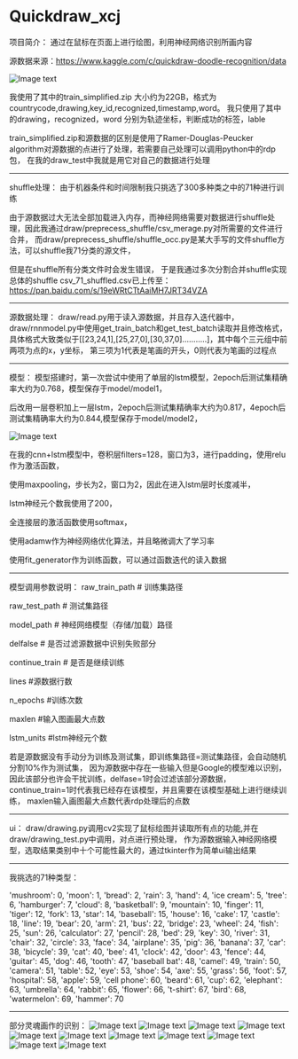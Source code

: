 # Quickdraw_xcj
项目简介：
  通过在鼠标在页面上进行绘图，利用神经网络识别所画内容



源数据来源：https://www.kaggle.com/c/quickdraw-doodle-recognition/data

![Image text](https://github.com/Miaojuno/Quickdraw_xcj/blob/master/img/1.PNG)

我使用了其中的train_simplified.zip 大小约为22GB，格式为countrycode,drawing,key_id,recognized,timestamp,word。
我只使用了其中的drawing，recognized，word 分别为轨迹坐标，判断成功的标签，lable

train_simplified.zip和源数据的区别是使用了Ramer-Douglas-Peucker algorithm对源数据的点进行了处理，若需要自己处理可以调用python中的rdp包，
在我的draw_test中我就是用它对自己的数据进行处理

--------------------------------------------------------------------------------------------------------

shuffle处理：
由于机器条件和时间限制我只挑选了300多种类之中的71种进行训练

由于源数据过大无法全部加载进入内存，而神经网络需要对数据进行shuffle处理，因此我通过draw/preprecess_shuffle/csv_merage.py对所需要的文件进行合并，
而draw/preprecess_shuffle/shuffle_occ.py是某大手写的文件shuffle方法，可以shuffle我71分类的源文件，

但是在shuffle所有分类文件时会发生错误，
于是我通过多次分割合并shuffle实现总体的shuffle
csv_71_shuffled.csv已上传至：https://pan.baidu.com/s/19eWRtCTtAaiMH7JRT34VZA

--------------------------------------------------------------------------------------------------------


源数据处理：
draw/read.py用于读入源数据，并且存入迭代器中，draw/rnnmodel.py中使用get_train_batch和get_test_batch读取并且修改格式，
具体格式大致类似于[[23,24,1],[25,27,0],[30,37,0]...........]，其中每个三元组中前两项为点的x，y坐标，
第三项为1代表是笔画的开头，0则代表为笔画的过程点

--------------------------------------------------------------------------------------------------------


模型：
模型搭建时，第一次尝试中使用了单层的lstm模型，2epoch后测试集精确率大约为0.768，模型保存于model/model1，

后改用一层卷积加上一层lstm，2epoch后测试集精确率大约为0.817，4epoch后测试集精确率大约为0.844,模型保存于model/model2，

![Image text](https://github.com/Miaojuno/Quickdraw_xcj/blob/master/img/1-1.PNG)

在我的cnn+lstm模型中，卷积层filters=128，窗口为3，进行padding，使用relu作为激活函数，

使用maxpooling，步长为2，窗口为2，因此在进入lstm层时长度减半，

lstm神经元个数我使用了200，

全连接层的激活函数使用softmax，

使用adamw作为神经网络优化算法，并且略微调大了学习率

使用fit_generator作为训练函数，可以通过函数迭代的读入数据


--------------------------------------------------------------------------------------------------------

模型调用参数说明：
raw_train_path          #   训练集路径

raw_test_path          #   测试集路径

model_path          #   神经网络模型（存储/加载）路径

delfalse          #   是否过滤源数据中识别失败部分

continue_train          #   是否是继续训练

lines        #源数据行数

n_epochs      #训练次数

maxlen      #输入图画最大点数

lstm_units      #lstm神经元个数

若是源数据没有手动分为训练及测试集，即训练集路径=测试集路径，会自动随机分割10%作为测试集，
因为源数据中存在一些输入但是Google的模型难以识别，因此该部分也许会干扰训练，delfase=1时会过滤该部分源数据，
continue_train=1时代表我已经存在该模型，并且需要在该模型基础上进行继续训练，
maxlen输入画图最大点数代表rdp处理后的点数

--------------------------------------------------------------------------------------------------------

ui：
draw/drawing.py调用cv2实现了鼠标绘图并读取所有点的功能,并在draw/drawing_test.py中调用，对点进行预处理，
作为源数据输入神经网络模型，选取结果类别中十个可能性最大的，通过tkinter作为简单ui输出结果

--------------------------------------------------------------------------------------------------------

我挑选的71种类型：

'mushroom': 0, 'moon': 1, 'bread': 2, 'rain': 3, 'hand': 4, 'ice cream': 5, 'tree': 6, 'hamburger': 7,
          'cloud': 8, 'basketball': 9, 'mountain': 10, 'finger': 11, 'tiger': 12, 'fork': 13, 'star': 14,
          'baseball': 15, 'house': 16, 'cake': 17, 'castle': 18, 'line': 19, 'bear': 20, 'arm': 21, 'bus': 22,
          'bridge': 23, 'wheel': 24, 'fish': 25, 'sun': 26, 'calculator': 27, 'pencil': 28, 'bed': 29, 'key': 30,
          'river': 31, 'chair': 32, 'circle': 33, 'face': 34, 'airplane': 35, 'pig': 36, 'banana': 37, 'car': 38,
          'bicycle': 39, 'cat': 40, 'bee': 41, 'clock': 42, 'door': 43, 'fence': 44, 'guitar': 45, 'dog': 46,
          'tooth': 47, 'baseball bat': 48, 'camel': 49, 'train': 50, 'camera': 51, 'table': 52, 'eye': 53,
          'shoe': 54, 'axe': 55, 'grass': 56, 'foot': 57, 'hospital': 58, 'apple': 59, 'cell phone': 60,
          'beard': 61, 'cup': 62, 'elephant': 63, 'umbrella': 64, 'rabbit': 65, 'flower': 66, 't-shirt': 67,
          'bird': 68, 'watermelon': 69, 'hammer': 70

--------------------------------------------------------------------------------------------------------

部分灵魂画作的识别：
![Image text](https://github.com/Miaojuno/Quickdraw_xcj/blob/master/img/1-2.PNG)
![Image text](https://github.com/Miaojuno/Quickdraw_xcj/blob/master/img/1-3.PNG)
![Image text](https://github.com/Miaojuno/Quickdraw_xcj/blob/master/img/1-4.PNG)
![Image text](https://github.com/Miaojuno/Quickdraw_xcj/blob/master/img/1-5.PNG)
![Image text](https://github.com/Miaojuno/Quickdraw_xcj/blob/master/img/1-6.PNG)
![Image text](https://github.com/Miaojuno/Quickdraw_xcj/blob/master/img/1-7.PNG)
![Image text](https://github.com/Miaojuno/Quickdraw_xcj/blob/master/img/1-8.PNG)
![Image text](https://github.com/Miaojuno/Quickdraw_xcj/blob/master/img/1-9.PNG)
![Image text](https://github.com/Miaojuno/Quickdraw_xcj/blob/master/img/1-10.PNG)
![Image text](https://github.com/Miaojuno/Quickdraw_xcj/blob/master/img/1-11.PNG)
![Image text](https://github.com/Miaojuno/Quickdraw_xcj/blob/master/img/1-12.PNG)
